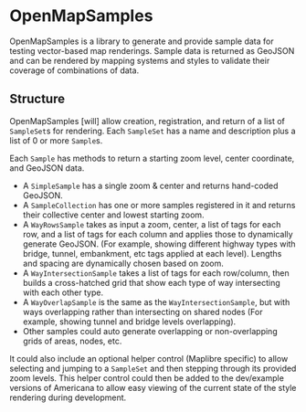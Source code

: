 # OpenMapSamples

OpenMapSamples is a library to generate and provide sample data for testing vector-based map renderings. Sample data is returned as GeoJSON and can be rendered by mapping systems and styles to validate their coverage of combinations of data.

## Structure
OpenMapSamples [will] allow creation, registration, and return of a list of `SampleSet`s for rendering. Each `SampleSet` has a name and description plus a list of 0 or more `Sample`s.

Each `Sample` has methods to return a starting zoom level, center coordinate, and GeoJSON data.

 * A `SimpleSample` has a single zoom & center and returns hand-coded GeoJSON.
 * A `SampleCollection` has one or more samples registered in it and returns their collective center and lowest starting zoom.
 * A `WayRowsSample` takes as input a zoom, center, a list of tags for each row, and a list of tags for each column and applies those to dynamically generate GeoJSON.  (For example, showing different highway types with bridge, tunnel, embankment, etc tags applied at each level). Lengths and spacing are dynamically chosen based on zoom.
 * A `WayIntersectionSample` takes a list of tags for each row/column, then builds a cross-hatched grid that show each type of way intersecting with each other type.
 * A `WayOverlapSample` is the same as the `WayIntersectionSample`, but with ways overlapping rather than intersecting on shared nodes (For example, showing tunnel and bridge levels overlapping).
 * Other samples could auto generate overlapping or non-overlapping grids of areas, nodes, etc.

It could also include an optional helper control (Maplibre specific) to allow selecting and jumping to a `SampleSet` and then stepping through its provided zoom levels. This helper control could then be added to the dev/example versions of Americana to allow easy viewing of the current state of the style rendering during development.
